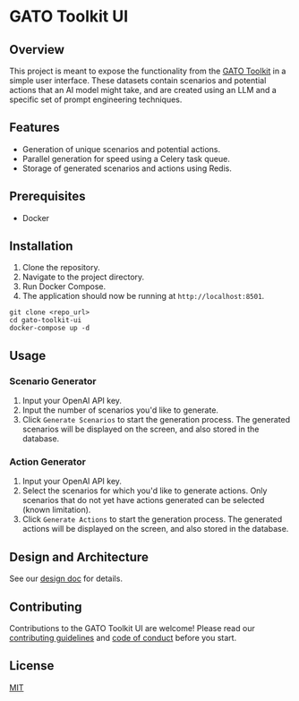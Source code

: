 # GATO Toolkit UI

## Overview

This project is meant to expose the functionality from the [GATO Toolkit](https://github.com/FyZyX/gato-toolkit) in a simple user interface.
These datasets contain scenarios and potential actions that an AI model might take, and are created using an LLM and a specific set of prompt engineering techniques.

## Features

- Generation of unique scenarios and potential actions.
- Parallel generation for speed using a Celery task queue.
- Storage of generated scenarios and actions using Redis.

## Prerequisites

- Docker

## Installation

1. Clone the repository.
2. Navigate to the project directory.
3. Run Docker Compose.
4. The application should now be running at `http://localhost:8501`.

```shell
git clone <repo_url>
cd gato-toolkit-ui
docker-compose up -d
```

## Usage

### Scenario Generator

1. Input your OpenAI API key.
2. Input the number of scenarios you'd like to generate.
3. Click `Generate Scenarios` to start the generation process. The generated scenarios will be displayed on the screen, and also stored in the database.

### Action Generator

1. Input your OpenAI API key.
2. Select the scenarios for which you'd like to generate actions. Only scenarios that do not yet have actions generated can be selected (known limitation).
3. Click `Generate Actions` to start the generation process. The generated actions will be displayed on the screen, and also stored in the database.

## Design and Architecture

See our [design doc](docs/DESIGN.md) for details.

## Contributing

Contributions to the GATO Toolkit UI are welcome! Please read our [contributing guidelines](docs/CONTRIBUTING.md) and [code of conduct](docs/CODE-OF-CONDUCT.md) before you start.

## License

[MIT](https://choosealicense.com/licenses/mit/)

